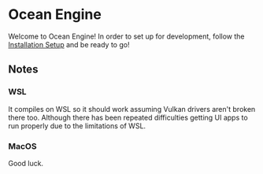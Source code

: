 # Ocean Engine

Welcome to Ocean Engine! In order to set up for development, follow the [Installation Setup](./docs/INSTALL.md) and be ready to go!

## Notes

### WSL

It compiles on WSL so it should work assuming Vulkan drivers aren't broken there too. Although there has been repeated difficulties getting UI apps to run properly due to the limitations of WSL.

### MacOS

Good luck.
